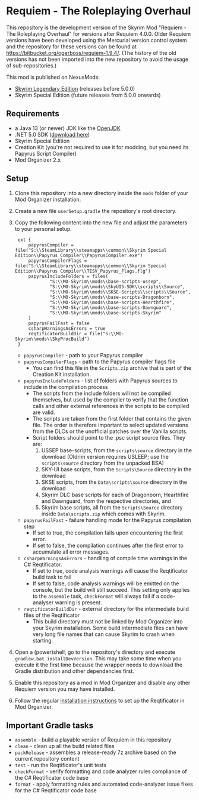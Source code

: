 # Requiem - The Roleplaying Overhaul

This repository is the development version of the Skyrim Mod "Requiem - The Roleplaying Overhaul" for versions after
Requiem 4.0.0.
Older Requiem versions have been developed using the Mercurial version control system and the repository for these
versions can be found at https://bitbucket.org/ogerboss/requiem-1.9.4/.
(The history of the old versions has not been imported into the new repository to avoid the usage of sub-repositories.)

This mod is published on NexusMods:

* [Skyrim Legendary Edition](https://www.nexusmods.com/skyrim/mods/19281) (releases before 5.0.0)
* Skyrim Special Edition (future releases from 5.0.0 onwards)

## Requirements

* a Java 13 (or newer) JDK like the [OpenJDK](https://jdk.java.net/)
* .NET 5.0 SDK ([download here](https://dotnet.microsoft.com/download))
* Skyrim Special Edition
* Creation Kit (you're not required to use it for modding, but you need its Papyrus Script Compiler)
* Mod Organizer 2.x

## Setup

1. Clone this repository into a new directory inside the `mods` folder of your Mod Organizer installation.
2. Create a new file `userSetup.gradle` the repository's root directory.
3. Copy the following content into the new file and adjust the parameters to your personal setup.

        ext {
            papyrusCompiler = file("S:\\SteamLibrary\\steamapps\\common\\Skyrim Special Edition\\Papyrus Compiler\\PapyrusCompiler.exe")
            papyrusCompilerFlags = file("S:\\SteamLibrary\\steamapps\\common\\Skyrim Special Edition\\Papyrus Compiler\\TESV_Papyrus_Flags.flg")
            papyrusIncludeFolders = files(
                    "S:\\MO-Skyrim\\mods\\base-scripts-ussep",
                    "S:\\MO-Skyrim\\mods\\SkyUI5-SDK\\scripts\\Source",
                    "S:\\MO-Skyrim\\mods\\SKSE-Scripts\\scripts\\Source",
                    "S:\\MO-Skyrim\\mods\\base-scripts-Dragonborn",
                    "S:\\MO-Skyrim\\mods\\base-scripts-Hearthfire",
                    "S:\\MO-Skyrim\\mods\\base-scripts-Dawnguard",
                    "S:\\MO-Skyrim\\mods\\base-scripts-Skyrim"
            )
            papyrusFailFast = false
            csharpWarningsAsErrors = true
            reqtificatorBuildDir = file("S:\\MO-Skyrim\\mods\\SkyProcBuild")
        }

    * `papyrusCompiler` - path to your Papyrus compiler
    * `papyrusCompilerFlags` - path to the Papyrus compiler flags file
        * You can find this file in the `Scripts.zip` archive that is part of the Creation Kit installation.
    * `papyrusIncludeFolders` - list of folders with Papyrus sources to include in the compilation process
        * The scripts from the include folders will not be compiled themselves, but used by the compiler to verify
        that the function calls and other external references in the scripts to be compiled are valid.
        * The scripts are taken from the first folder that contains the given file.
        The order is therefore important to select updated versions from the DLCs or the unofficial patches over
        the Vanilla scripts.
        * Script folders should point to the .psc script source files. They are:
            1. USSEP base-scripts, from the `scripts\source` directory in the download
            (Oldrim version requires USLEEP; use the `scripts\source` directory from the unpacked BSA)
            2. SKY-UI base scripts, from the `Scripts\Source` directory in the download
            3. SKSE scripts, from the `Data\scripts\source` directory in the download
            4. Skyrim DLC base scripts for each of Dragonborn, Hearthfire and Dawnguard, from the respective directories, and
            5. Skyrim base scripts, all from the `Scripts\Source` directory inside `Data\scripts.zip` which comes with Skyrim.
    * `papyrusFailFast` - failure handling mode for the Papyrus compilation step
        * If set to true, the compilation fails upon encountering the first error.
        * If set to false, the compilation continues after the first error to accumulate all error messages.
    * `csharpWarningsAsErrors` - handling of compile time warnings in the C# Reqtificator.
        * If set to true, code analysis warnings will cause the Reqtificator build task to fail
        * If set to false, code analysis warnings will be emitted on the console, but the build will still succeed.
        This setting only applies to the `assemble` task, `checkFormat` will always fail if a code-analyser warning is
        present.
    * `reqtificatorBuildDir` - external directory for the intermediate build files of the Reqtificator
        * This build directory must not be linked by Mod Organizer into your Skyrim installation.
        Some build intermediate files can have very long file names that can cause Skyrim to crash when starting.

4. Open a (power)shell, go to the repository's directory and execute `gradlew.bat installDevVersion`. This may take
some time when you execute it the first time because the wrapper needs to download the Gradle distribution and other
dependencies first.
5. Enable this repository as a mod in Mod Organizer and disable any other Requiem version you may have installed.
6. Follow the regular [installation instructions](https://requiem.atlassian.net/wiki/spaces/RS/pages/765394945) to set
up the Reqtificator in Mod Organizer.

## Important Gradle tasks

* `assemble` - build a playable version of Requiem in this repository
* `clean` - clean up all the build related files
* `packRelease` - assembles a release-ready 7z archive based on the current repository content
* `test` - run the Reqtificator's unit tests
* `checkFormat` - verify formatting and code analyzer rules compliance of the C# Reqtificator code base
* `format` - apply formatting rules and automated code-analyzer issue fixes for the C# Reqtificator code base